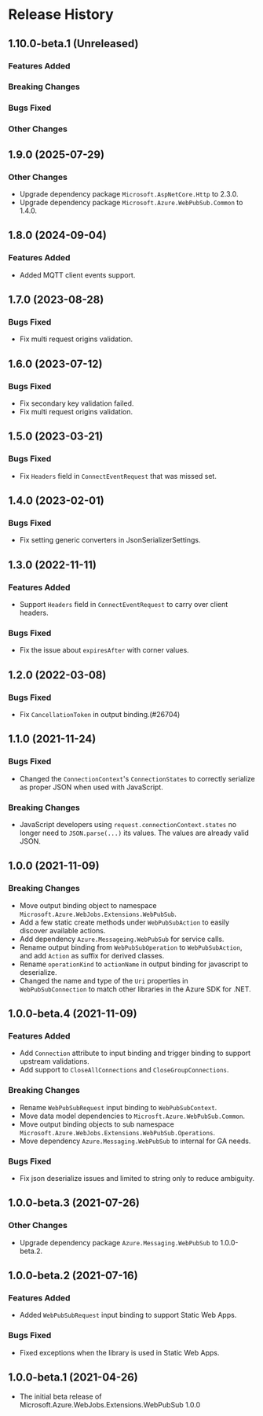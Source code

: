 # Release History

## 1.10.0-beta.1 (Unreleased)

### Features Added

### Breaking Changes

### Bugs Fixed

### Other Changes

## 1.9.0 (2025-07-29)

### Other Changes
- Upgrade dependency package `Microsoft.AspNetCore.Http` to 2.3.0.
- Upgrade dependency package `Microsoft.Azure.WebPubSub.Common` to 1.4.0.

## 1.8.0 (2024-09-04)
### Features Added
- Added MQTT client events support.

## 1.7.0 (2023-08-28)

### Bugs Fixed
- Fix multi request origins validation.

## 1.6.0 (2023-07-12)

### Bugs Fixed
- Fix secondary key validation failed.
- Fix multi request origins validation.

## 1.5.0 (2023-03-21)

### Bugs Fixed
- Fix `Headers` field in `ConnectEventRequest` that was missed set.

## 1.4.0 (2023-02-01)

### Bugs Fixed
- Fix setting generic converters in JsonSerializerSettings.

## 1.3.0 (2022-11-11)

### Features Added
- Support `Headers` field in `ConnectEventRequest` to carry over client headers.

### Bugs Fixed
- Fix the issue about `expiresAfter` with corner values.

## 1.2.0 (2022-03-08)

### Bugs Fixed
- Fix `CancellationToken` in output binding.(#26704)

## 1.1.0 (2021-11-24)

### Bugs Fixed
- Changed the `ConnectionContext`'s `ConnectionStates` to correctly serialize as proper JSON when used with JavaScript.

### Breaking Changes
- JavaScript developers using `request.connectionContext.states` no longer need to `JSON.parse(...)` its values.  The values are already valid JSON.

## 1.0.0 (2021-11-09)

### Breaking Changes
- Move output binding object to namespace `Microsoft.Azure.WebJobs.Extensions.WebPubSub`.
- Add a few static create methods under `WebPubSubAction` to easily discover available actions.
- Add dependency `Azure.Messageing.WebPubSub` for service calls.
- Rename output binding from `WebPubSubOperation` to `WebPubSubAction`, and add `Action` as suffix for derived classes.
- Rename `operationKind` to `actionName` in output binding for javascript to deserialize.
- Changed the name and type of the `Uri` properties in `WebPubSubConnection` to match other libraries in the Azure SDK for .NET.

## 1.0.0-beta.4 (2021-11-09)

### Features Added
- Add `Connection` attribute to input binding and trigger binding to support upstream validations.
- Add support to `CloseAllConnections` and `CloseGroupConnections`.

### Breaking Changes
- Rename `WebPubSubRequest` input binding to `WebPubSubContext`.
- Move data model dependencies to `Microsft.Azure.WebPubSub.Common`.
- Move output binding objects to sub namespace `Microsoft.Azure.WebJobs.Extensions.WebPubSub.Operations`.
- Move dependency `Azure.Messaging.WebPubSub` to internal for GA needs.

### Bugs Fixed
- Fix json deserialize issues and limited to string only to reduce ambiguity.

## 1.0.0-beta.3 (2021-07-26)

### Other Changes
- Upgrade dependency package `Azure.Messaging.WebPubSub` to 1.0.0-beta.2.

## 1.0.0-beta.2 (2021-07-16)

### Features Added
- Added `WebPubSubRequest` input binding to support Static Web Apps.

### Bugs Fixed
- Fixed exceptions when the library is used in Static Web Apps.

## 1.0.0-beta.1 (2021-04-26)
- The initial beta release of Microsoft.Azure.WebJobs.Extensions.WebPubSub 1.0.0
